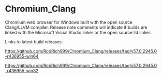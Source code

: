 # Chromium_Clang

Chromium web browser for Windows built with the open source Clang/LLVM compiler. Release note comments will indicate if builds are linked with the Microsoft Visual Studio linker or the open source lld linker.

Links to latest build releases:

https://github.com/RobRich999/Chromium_Clang/releases/tag/v57.0.2945.0-r436955-win64

https://github.com/RobRich999/Chromium_Clang/releases/tag/v57.0.2945.0-r436955-win32
